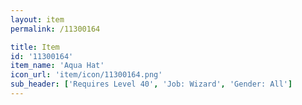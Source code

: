 ```yaml
---
layout: item
permalink: /11300164

title: Item
id: '11300164'
item_name: 'Aqua Hat'
icon_url: 'item/icon/11300164.png'
sub_header: ['Requires Level 40', 'Job: Wizard', 'Gender: All']
---
```

